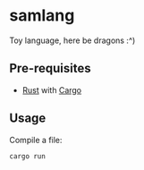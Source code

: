 # samlang

Toy language, here be dragons :^)

## Pre-requisites

- [Rust](https://www.rust-lang.org/tools/install) with [Cargo](https://doc.rust-lang.org/cargo/getting-started/installation.html)

## Usage

Compile a file:

```bash
cargo run
```
